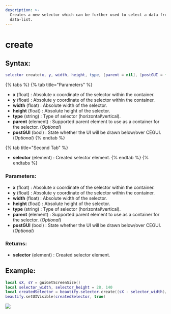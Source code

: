 ```yaml
---
description: >-
  Creates a new selector which can be further used to select a data from your
  data-list.
---
```


# create

## **Syntax:**

```lua
selector create(x, y, width, height, type, [parent = nil], [postGUI = false])
```

{% tabs %}
{% tab title="Parameters" %}


* **x** \(float\) : Absolute x coordinate of the selector within the container.
* **y** \(float\) : Absolute y coordinate of the selector within the container.
* **width** \(float\) : Absolute width of the selector.
* **height** \(float\) : Absolute height of the selector.
* **type** \(string\) : Type of selector \(horizontal\vertical\).
* **parent** \(element\) : Supported parent element to use as a container for the selector. \(_Optional_\)
* **postGUI** \(bool\) : State whether the UI will be drawn below/over CEGUI. \(_Optional_\)
{% endtab %}

{% tab title="Second Tab" %}


* **selector** \(element\) : Created selector element.
{% endtab %}
{% endtabs %}

### **Parameters:**

* **x** \(float\) : Absolute x coordinate of the selector within the container.
* **y** \(float\) : Absolute y coordinate of the selector within the container.
* **width** \(float\) : Absolute width of the selector.
* **height** \(float\) : Absolute height of the selector.
* **type** \(string\) : Type of selector \(horizontal\vertical\).
* **parent** \(element\) : Supported parent element to use as a container for the selector. \(_Optional_\)
* **postGUI** \(bool\) : State whether the UI will be drawn below/over CEGUI. \(_Optional_\)

### **Returns:**

* **selector** \(element\) : Created selector element.

## **Example:**

```lua
local sX, sY = guiGetScreenSize()
local selector_width, selector_height = 28, 140
local createdSelector = beautify.selector.create((sX - selector_width)/2, (sY - selector_height)/2, selector_width, selector_height, "horizontal", nil, false)
beautify.setUIVisible(createdSelector, true)
```

![](https://github.com/OvileAmriam/MTA-Beautify-Library/tree/fa59a1b6c94431637be36b1cf1c57a0bfdface1a/.gitbook/assets/createselector.png)

